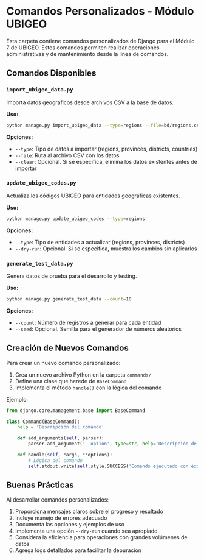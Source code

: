 # Comandos Personalizados - Módulo UBIGEO

Esta carpeta contiene comandos personalizados de Django para el Módulo 7 de UBIGEO. Estos comandos permiten realizar operaciones administrativas y de mantenimiento desde la línea de comandos.

## Comandos Disponibles

### `import_ubigeo_data.py`

Importa datos geográficos desde archivos CSV a la base de datos.

**Uso:**
```bash
python manage.py import_ubigeo_data --type=regions --file=bd/regions.csv
```

**Opciones:**
- `--type`: Tipo de datos a importar (regions, provinces, districts, countries)
- `--file`: Ruta al archivo CSV con los datos
- `--clear`: Opcional. Si se especifica, elimina los datos existentes antes de importar

### `update_ubigeo_codes.py`

Actualiza los códigos UBIGEO para entidades geográficas existentes.

**Uso:**
```bash
python manage.py update_ubigeo_codes --type=regions
```

**Opciones:**
- `--type`: Tipo de entidades a actualizar (regions, provinces, districts)
- `--dry-run`: Opcional. Si se especifica, muestra los cambios sin aplicarlos

### `generate_test_data.py`

Genera datos de prueba para el desarrollo y testing.

**Uso:**
```bash
python manage.py generate_test_data --count=10
```

**Opciones:**
- `--count`: Número de registros a generar para cada entidad
- `--seed`: Opcional. Semilla para el generador de números aleatorios

## Creación de Nuevos Comandos

Para crear un nuevo comando personalizado:

1. Crea un nuevo archivo Python en la carpeta `commands/`
2. Define una clase que herede de `BaseCommand`
3. Implementa el método `handle()` con la lógica del comando

Ejemplo:

```python
from django.core.management.base import BaseCommand

class Command(BaseCommand):
    help = 'Descripción del comando'

    def add_arguments(self, parser):
        parser.add_argument('--option', type=str, help='Descripción de la opción')

    def handle(self, *args, **options):
        # Lógica del comando
        self.stdout.write(self.style.SUCCESS('Comando ejecutado con éxito'))
```

## Buenas Prácticas

Al desarrollar comandos personalizados:

1. Proporciona mensajes claros sobre el progreso y resultado
2. Incluye manejo de errores adecuado
3. Documenta las opciones y ejemplos de uso
4. Implementa una opción `--dry-run` cuando sea apropiado
5. Considera la eficiencia para operaciones con grandes volúmenes de datos
6. Agrega logs detallados para facilitar la depuración